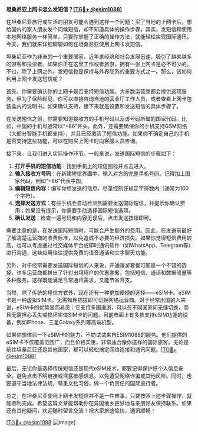 **坦桑尼亚上网卡怎么发短信？[[TG💪+ @esim1088](https://t.me/s/esim1088)]**

在坦桑尼亚旅行或生活的朋友可能会遇到这样一个问题：买了当地的上网卡后，想给国内的家人朋友发个问候短信，却不知道具体的操作步骤。其实，发短信和使用本地网络服务一样简单，只要你掌握了正确的操作方法，就能轻松实现国际通讯。今天，我们就来详细聊聊如何在坦桑尼亚使用上网卡发短信。

坦桑尼亚作为非洲的一个重要国家，近年来经济和社会发展迅速，吸引了越来越多的游客和投资者。如果你正在这里工作或者旅游，拥有一张上网卡是必不可少的。不过，除了上网之外，发短信也是保持与外界联系的重要方式之一。那么，该如何利用上网卡发送短信呢？

首先，你需要确认你的上网卡是否支持短信功能。大多数运营商都会提供这项服务，但为了保险起见，你可以直接咨询当地的营业厅工作人员，或者查看上网卡包装盒内的说明书。如果确认支持，接下来就是设置和发送短信的具体步骤了。

在发送短信之前，你需要知道接收方的手机号码以及该号码所属的国家代码。比如，中国的手机号通常以“+86”开头。此外，还需要确保你的手机支持GSM网络（大部分智能手机都支持），并且已经激活了短信功能。如果你不确定自己的手机是否支持这些功能，可以在购买上网卡时向客服人员咨询。

接下来，让我们进入实际操作环节。一般来说，发送国际短信的步骤如下：

1. **打开手机的短信功能**：找到手机上的短信图标并点击进入。
2. **输入接收方号码**：在新建短信界面中，输入对方的完整手机号码。记得加上国家代码，例如“+86”代表中国。
3. **编辑短信内容**：编写你想发送的信息，尽量控制在规定字符数内（通常为160个字符）。
4. **选择发送方式**：有些手机会自动检测到需要发送国际短信，并提示你确认费用；如果没有提示，你需要手动选择国际短信选项。
5. **确认发送**：检查一遍号码和内容无误后，点击发送按钮即可。

需要注意的是，在发送国际短信时，可能会产生额外的费用。因此，在发送前最好了解清楚运营商的收费标准，以免造成不必要的经济损失。如果你觉得短信费用较高，也可以考虑通过社交媒体平台或即时通讯软件（如WhatsApp、Telegram等）进行沟通，这些应用往往提供免费的语音通话和文字聊天功能。

另外，对于经常需要发送国际短信的人来说，开通漫游套餐可能是一个不错的选择。许多运营商都推出了针对出境用户的优惠套餐，包括短信、通话和数据流量等多种服务。这样既能满足日常通讯需求，又能节省开支。

当然，除了传统的短信方式外，现在还有一种更加便捷的选择——eSIM卡。eSIM卡是一种虚拟SIM卡，无需物理插拔即可切换网络运营商。对于经常出国的人来说，eSIM卡的优势显而易见：它支持多国漫游，可以在不同国家间无缝切换，而且无需担心丢失或损坏实体SIM卡的问题。目前市面上有多款支持eSIM功能的设备，例如iPhone、三星Galaxy系列等高端机型。

如果你想体验一下eSIM卡的魅力，不妨试试来自ESIM1088的服务。他们提供的eSIM卡不仅覆盖范围广，而且价格实惠，非常适合像你这样的国际旅客。无论是前往坦桑尼亚还是其他国家，都可以轻松搞定网络连接和通讯问题。[[TG💪+ @esim1088](https://t.me/s/esim1088)]

最后，无论你是选择传统短信还是现代eSIM技术，都要记得保护好个人信息安全。避免点击不明链接或泄露敏感信息，以免遭受网络诈骗或其他风险。同时，也要遵守当地法律法规，尊重文化习俗，做一个负责任的国际旅行者。

总之，在坦桑尼亚使用上网卡发短信并不是一件难事，只要按照上述步骤操作，就能顺利完成。希望这篇文章能帮助你在异国他乡更好地与亲朋好友保持联系。如果还有其他疑问，欢迎随时留言交流！祝大家旅途愉快，通讯顺畅！

[[TG💪+ @esim1088](https://t.me/s/esim1088) ![Image](https://i.postimg.cc/4NQfJmqS/Snipaste-2025-05-13-00-14-12.png)]